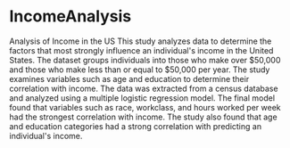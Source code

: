 # IncomeAnalysis
Analysis of Income in the US
This study analyzes data to determine the factors that most strongly influence an individual's income in the United States. The dataset groups individuals into those who make over $50,000 and those who make less than or equal to $50,000 per year. The study examines variables such as age and education to determine their correlation with income. The data was extracted from a census database and analyzed using a multiple logistic regression model. The final model found that variables such as race, workclass, and hours worked per week had the strongest correlation with income. The study also found that age and education categories had a strong correlation with predicting an individual's income.
